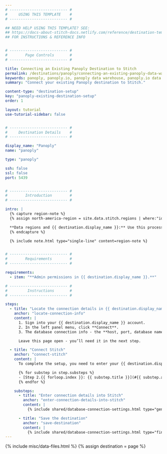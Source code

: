 ```yaml
---
# -------------------------- #
#     USING THIS TEMPLATE    #
# -------------------------- #

## NEED HELP USING THIS TEMPLATE? SEE:
## https://docs-about-stitch-docs.netlify.com/reference/destination-templates/destination-setup/
## FOR INSTRUCTIONS & REFERENCE INFO


# -------------------------- #
#        Page Controls       #
# -------------------------- #

title: Connecting an Existing Panoply Destination to Stitch
permalink: /destinations/panoply/connecting-an-existing-panoply-data-warehouse-to-stitch
keywords: panoply, panoply.io, panoply data warehouse, panoply.io data warehouse etl to redshift, redshift etl, panoply etl
summary: "Connect your existing Panoply destination to Stitch."

content-type: "destination-setup"
key: "panoply-existing-destination-setup"
order: 1

layout: tutorial
use-tutorial-sidebar: false


# -------------------------- #
#     Destination Details    #
# -------------------------- #

display_name: "Panoply"
name: "panoply"

type: "panoply"

ssh: false
ssl: false
port: 5439


# -------------------------- #
#        Introduction        #
# -------------------------- #

intro: |
  {% capture region-note %}
  {% assign north-america-region = site.data.stitch.regions | where:"id","north-america" | first %}

  **Data regions and {{ destination.display_name }}:** Use this process if you want your {{ destination.display_name }} destination to use a different region than `{{ north-america-region.region }}`. Reach out to [{{ destination.display_name }} support](https://panoply.io/docs/manage-data/custom-data-center-regions/){:target="new"} if you want to change your existing {{ destination.display_name }} destination's region.
  {% endcapture %}

  {% include note.html type="single-line" content=region-note %}


# -------------------------- #
#        Requirements        #
# -------------------------- #

requirements:
  - item: "**Admin permissions in {{ destination.display_name }}.**"

# -------------------------- #
#         Instructions       #
# -------------------------- #

steps:
  - title: "Locate the connection details in {{ destination.display_name }}"
    anchor: "locate-connection-info"
    content: |
      1. Sign into your {{ destination.display_name }} account.
      2. In the left panel menu, click **Connect**.
      3. The database connection info - the **host, port, database name**, and **username** - will display.

      Leave this page open - you’ll need it in the next step.

  - title: "Connect Stitch"
    anchor: "connect-stitch"
    content: |
      To complete the setup, you need to enter your {{ destination.display_name }} connection details into the {{ app.page-names.dw-settings }} page in Stitch.

      {% for substep in step.substeps %}
      - [Step 2.{{ forloop.index }}: {{ substep.title }}](#{{ substep.anchor }})
      {% endfor %}

    substeps:
      - title: "Enter connection details into Stitch"
        anchor: "enter-connection-details-into-stitch"
        content: |
          {% include shared/database-connection-settings.html type="general" %}

      - title: "Save the destination"
        anchor: "save-destination"
        content: |
          {% include shared/database-connection-settings.html type="finish-up" %}
---
```

{% include misc/data-files.html %}
{% assign destination = page %}